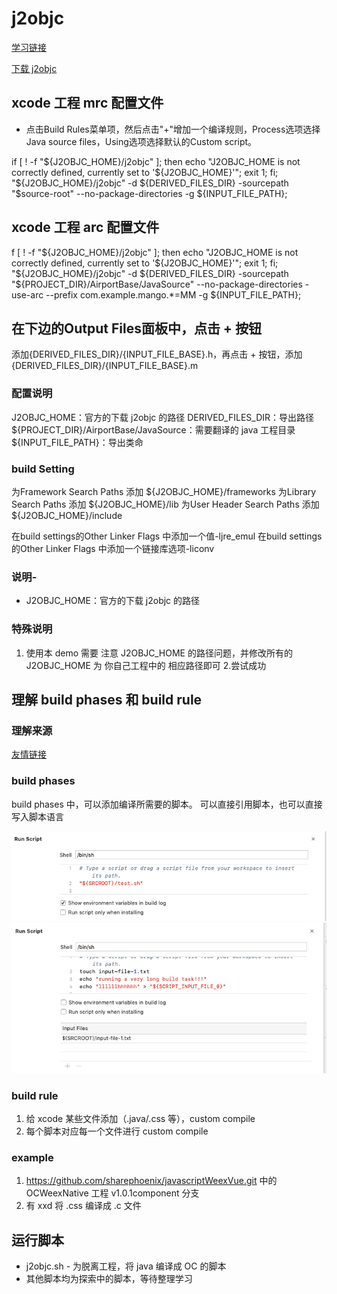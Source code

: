 # j2objc

[学习链接](https://www.jianshu.com/p/2cbe6c2806a4)

[下载 j2objc](https://github.com/google/j2objc/releases)

## xcode 工程 mrc 配置文件

* 点击Build Rules菜单项，然后点击"+"增加一个编译规则，Process选项选择Java source files，Using选项选择默认的Custom script。

if [ ! -f "${J2OBJC_HOME}/j2objc" ]; then echo "J2OBJC_HOME is not correctly defined, currently set to '${J2OBJC_HOME}'"; exit 1; fi;
"${J2OBJC_HOME}/j2objc" -d ${DERIVED_FILES_DIR} -sourcepath "$source-root" --no-package-directories -g ${INPUT_FILE_PATH};

## xcode 工程 arc 配置文件

f [ ! -f "${J2OBJC_HOME}/j2objc" ]; then echo "J2OBJC_HOME is not correctly defined, currently set to '${J2OBJC_HOME}'"; exit 1; fi;
"${J2OBJC_HOME}/j2objc" -d ${DERIVED_FILES_DIR} -sourcepath "${PROJECT_DIR}/AirportBase/JavaSource" --no-package-directories -use-arc --prefix com.example.mango.*=MM -g ${INPUT_FILE_PATH};

## 在下边的Output Files面板中，点击 + 按钮

添加{DERIVED_FILES_DIR}/{INPUT_FILE_BASE}.h，再点击 + 按钮，添加{DERIVED_FILES_DIR}/{INPUT_FILE_BASE}.m

### 配置说明

J2OBJC_HOME：官方的下载 j2objc 的路径
DERIVED_FILES_DIR：导出路径
${PROJECT_DIR}/AirportBase/JavaSource：需要翻译的 java 工程目录
${INPUT_FILE_PATH}：导出类命

### build Setting

为Framework Search Paths 添加 ${J2OBJC_HOME}/frameworks
为Library Search Paths 添加 ${J2OBJC_HOME}/lib
为User Header Search Paths 添加 ${J2OBJC_HOME}/include

在build settings的Other Linker Flags 中添加一个值-ljre_emul
在build settings的Other Linker Flags 中添加一个链接库选项-liconv

### 说明-

* J2OBJC_HOME：官方的下载 j2objc 的路径

### 特殊说明

1. 使用本 demo 需要 注意 J2OBJC_HOME 的路径问题，并修改所有的 J2OBJC_HOME 为 你自己工程中的 相应路径即可
2.尝试成功

## 理解 build phases 和 build rule

### 理解来源

[友情链接](https://www.cocoanetics.com/2012/02/xcode-build-rules/)

### build phases

 build phases 中，可以添加编译所需要的脚本。
 可以直接引用脚本，也可以直接 写入脚本语言

![-](./image/01.png)
![-](./image/02.png)

### build rule

 1. 给 xcode 某些文件添加（.java/.css 等），custom compile
 2. 每个脚本对应每一个文件进行 custom compile

### example

 1. https://github.com/sharephoenix/javascriptWeexVue.git
 中的 OCWeexNative 工程 v1.0.1component 分支
 2. 有 xxd 将 .css 编译成 .c 文件

## 运行脚本

* j2objc.sh - 为脱离工程，将 java 编译成 OC 的脚本
* 其他脚本均为探索中的脚本，等待整理学习
